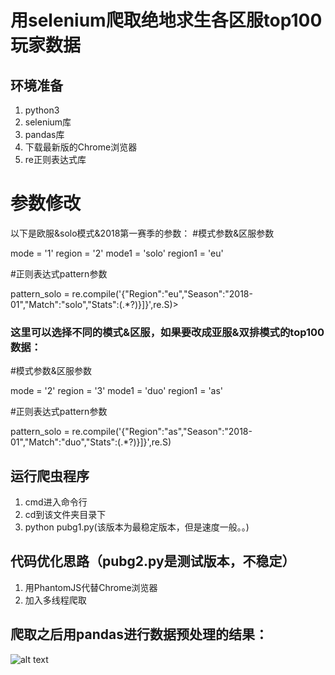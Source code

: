 # 用selenium爬取绝地求生各区服top100玩家数据

## 环境准备
1. python3
2. selenium库
3. pandas库
4. 下载最新版的Chrome浏览器
5. re正则表达式库

# 参数修改

以下是欧服&solo模式&2018第一赛季的参数： 
#模式参数&区服参数

  mode = '1'
  region = '2'
  mode1 = 'solo'
  region1 = 'eu'
  
  #正则表达式pattern参数
  
  pattern_solo = re.compile('{"Region":"eu","Season":"2018-01","Match":"solo","Stats":(.*?)}]}',re.S)>


### 这里可以选择不同的模式&区服，如果要改成亚服&双排模式的top100数据：

#模式参数&区服参数

mode = '2'
region = '3'
mode1 = 'duo'
region1 = 'as'

#正则表达式pattern参数

pattern_solo = re.compile('{"Region":"as","Season":"2018-01","Match":"duo","Stats":(.*?)}]}',re.S)


## 运行爬虫程序
1. cmd进入命令行
2. cd到该文件夹目录下
3. python pubg1.py(该版本为最稳定版本，但是速度一般。。)

## 代码优化思路（pubg2.py是测试版本，不稳定）
1. 用PhantomJS代替Chrome浏览器
2. 加入多线程爬取

## 爬取之后用pandas进行数据预处理的结果：
![alt text](https://wx3.sinaimg.cn/mw690/73081ed7gy1fncm4oqz2uj20dh0chq3h.jpg "title")
